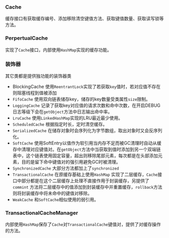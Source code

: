 ### Cache

缓存接口有获取缓存编号、添加移除清空键值方法、获取键值数量、获取读写锁等方法。

### PerpertualCache

实现了``Cache``接口，内部使用``HashMap``实现的缓存功能。

### 装饰器

其它类都是提供独功能的装饰器类

- BlockingCache 使用``ReentrantLock``实现了若获取``key``值时，若对应值不存在则阻塞线程到值被添加
- ``FifoCache``  使用双向链表储存key，储存的key数量受类属性``size``限制。
- ``LoggingCache`` 记录了获取key对应值的请求次数和命中次数，在开启DEBUG日志等级下会在``getObject``方法中日志输出命中率。
- ``LruCache`` 使用``LinkedHashMap``实现的LRU最近最少使用。
- ``ScheduledCache`` 根据指定时长，定时清空缓存。
- ``SerializedCache`` 在储存对象时会序列化为字节数组，取出对象时又会反序列化。
- ``SoftCache`` 使用SoftEntry以值作为软引用当内存不足而被GC清理时自动从缓存中清理对应键值对。在``getObject``方法中当获取到值时添加到另一个双端链表中，这个链表使用固定容量，超出则移除尾部元素，每次都是在头部添加元素，目的是留下命中键值对的强引用避免GC时被清理。
- ``SynchronizedCache`` 大部分方法都加上了``synchronized`` 
- ``TransactionalCache`` 在原缓存基础上使用``HashMap`` 实现了二层缓存，``Cache``接口中部分都是在这个二层缓存上处理不直接作用于封装缓存，另提供了``commint`` 方法将二层缓存中的值添加到封装缓存中并重置缓存，``rollback``方法则将封装缓存中将未命中的键值对移除。
- ``WeakCache`` 和``SoftCache``相似使用的弱引用。

### TransactionalCacheManager

内部使用``HashMap``保存了``Cache``对``TransactionalCache``键值对，提供了对缓存操作的方法。

